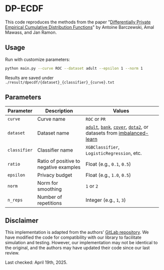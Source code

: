 # DP-ECDF

This code reproduces the methods from the paper "[Differentially Private Empirical Cumulative Distribution Functions](https://arxiv.org/pdf/2502.06651v1)" by Antoine Barczewski, Amal Mawass, and Jan Ramon.

## Usage

Run with customize parameters:

```bash
python main.py --curve ROC --dataset adult --epsilon 1 --norm 1
```

Results are saved under `./result/dpecdf/{dataset}_{classifier}_{curve}.txt`

## Parameters

| Parameter | Description | Values |
|---|---|---|
| `curve` | Curve name | `ROC` or `PR` |
| `dataset` | Dataset name | [`adult`](https://archive.ics.uci.edu/dataset/2/adult), [`bank`](https://archive.ics.uci.edu/dataset/222/bank+marketing), [`cover`](https://archive.ics.uci.edu/dataset/31/covertype), [`dota2`](https://archive.ics.uci.edu/dataset/367/dota2+games+results), or datasets from [imbalanced-learn](https://imbalanced-learn.org/stable/references/generated/imblearn.datasets.fetch_datasets.html) |
| `classifier` | Classifier name | `XGBClassifier`, `LogisticRegression`, etc. |
| `ratio` | Ratio of positive to negative examples | Float (e.g., `0.1`, `0.5`) |
| `epsilon` | Privacy budget | Float (e.g., `1.0`, `0.5`) |
| `norm` | Norm for smoothing | `1` or `2` |
| `n_reps` | Number of repetitions | Integer (e.g., `1`, `3`) |

## Disclaimer

This implementation is adapted from the authors' [GitLab repository](https://gitlab.inria.fr/abarczew/ab_technical/-/tree/b957b869ab8024e003cd0fc69a356309429dd7be/medical-statistics-and-privacy/dp-cum/code/2024). We have modified the code for compatibility with our library to facilitate simulation and testing. However, our implementation may not be identical to the original, and the authors may have updated their code since our last review.

Last checked: April 19th, 2025.
